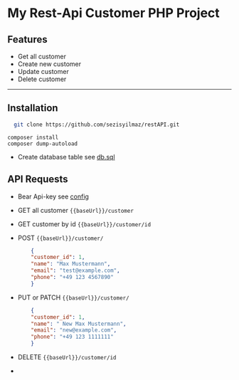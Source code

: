 # My Rest-Api Customer PHP Project

## Features

- Get all customer
- Create new customer
- Update customer
- Delete customer

---

## Installation

 ```bash
   git clone https://github.com/sezisyilmaz/restAPI.git
 ```
    composer install
    composer dump-autoload

 - Create database table see [db.sql](db.sql)

## API Requests
 - Bear Api-key see [config](config/config.php)

 - GET all customer   `{{baseUrl}}/customer` 
 - GET customer by id `{{baseUrl}}/customer/id`
 - POST `{{baseUrl}}/customer/`
    ```json
        {
        "customer_id": 1,
        "name": "Max Mustermann",
        "email": "test@example.com",
        "phone": "+49 123 4567890"
        }
    ```
 - PUT or PATCH `{{baseUrl}}/customer/`
    ```json
        {
        "customer_id": 1,
        "name": " New Max Mustermann",
        "email": "new@example.com",
        "phone": "+49 123 1111111"
        }
    ```
 - DELETE `{{baseUrl}}/customer/id`
 - 